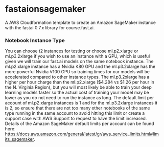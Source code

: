 # fastaionsagemaker

A AWS Cloudformation template to create an Amazon SageMaker instance with the fastai 0.7.x library for course.fast.ai.

### Notebook Instance Type

You can choose t2 instances for testing or choose ml.p2.xlarge or ml.p3.2xlarge if you wish to use an instance with a GPU, which is useful given we will train our fast.ai models on the same notebook instance. The ml.p2.xlarge instance has a Nvidia K80 GPU and the ml.p3.2xlarge has the more powerful Nvidia V100 GPU so training times for our models will be accelerated compared to other instance types. The ml.p3.2xlarge has a higher per hour charge than the ml.p2.xlarge ($4.284 vs $1.26 per hour in the N. Virginia Region), but you will most likely be able to train your deep learning models faster so the actual cost of training your model may be lower as you do not need to run the instance as long. The default limit per account of ml.p2.xlarge instances is 1 and for the ml.p3.2xlarge instances it is 2, so ensure that there are not too many other notebooks of the same type running in the same account to avoid hitting this limit or create a support case with AWS Support to request to have the limit increased. Details of the Amazon SageMaker default limits per account can be found here: https://docs.aws.amazon.com/general/latest/gr/aws_service_limits.html#limits_sagemaker.
